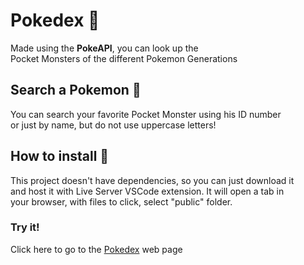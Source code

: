 # Pokedex 📒

Made using the **PokeAPI**, you can look up the <br />
Pocket Monsters of the different Pokemon Generations

## Search a Pokemon 🔎

You can search your favorite Pocket Monster using his ID number<br />
or just by name, but do not use uppercase letters!

## How to install 💾

This project doesn't have dependencies, so you can just download it <br />
and host it with Live Server VSCode extension. It will open a tab in <br />
your browser, with files to click, select "public" folder.

### Try it!
Click here to go to the [Pokedex](https://federicoig.github.io/pokedex/public/index.html) web page 



